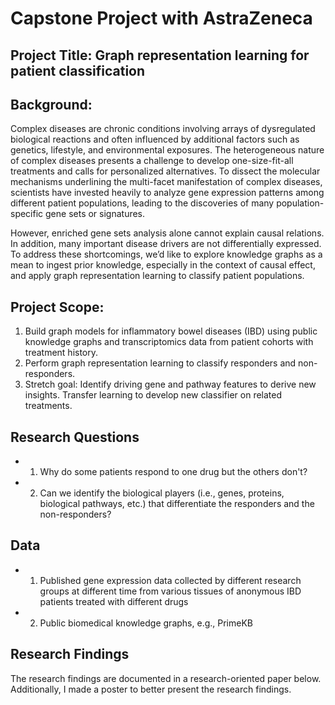 # Capstone Project with AstraZeneca 

## Project Title: Graph representation learning for patient classification [](../az.png)

## Background: 
Complex diseases are chronic conditions involving arrays of dysregulated biological reactions and often influenced by additional factors such as genetics, lifestyle, and environmental exposures. The heterogeneous nature of complex diseases presents a challenge to develop one-size-fit-all treatments and calls for personalized alternatives. To dissect the molecular mechanisms underlining the multi-facet manifestation of complex diseases, scientists have invested heavily to analyze gene expression patterns among different patient populations, leading to the discoveries of many population-specific gene sets or signatures. 

However, enriched gene sets analysis alone cannot explain causal relations. In addition, many important disease drivers are not differentially expressed. To address these shortcomings, we’d like to explore knowledge graphs as a mean to ingest prior knowledge, especially in the context of causal effect, and apply graph representation learning to classify patient populations.


## Project Scope: 
1. Build graph models for inflammatory bowel diseases (IBD) using public knowledge graphs and transcriptomics data from patient cohorts with treatment history. 
2. Perform graph representation learning to classify responders and non-responders. 
3. Stretch goal: Identify driving gene and pathway features to derive new insights. Transfer learning to develop new classifier on related treatments.

## Research Questions
- 1. Why do some patients respond to one drug but the others don't?
- 2. Can we identify the biological players (i.e., genes, proteins, biological pathways, etc.) that
differentiate the responders and the non-responders?

## Data
- 1. Published gene expression data collected by different research groups at different time from various tissues of anonymous IBD patients treated with different drugs
- 2. Public biomedical knowledge graphs, e.g., PrimeKB

## Research Findings
The research findings are documented in a research-oriented paper below. Additionally, I made a poster to better present the research findings. 